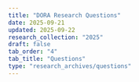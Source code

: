 ```yaml
---
title: "DORA Research Questions"
date: 2025-09-21
updated: 2025-09-22
research_collection: "2025"
draft: false
tab_order: "4"
tab_title: "Questions"
type: "research_archives/questions"
---
```

